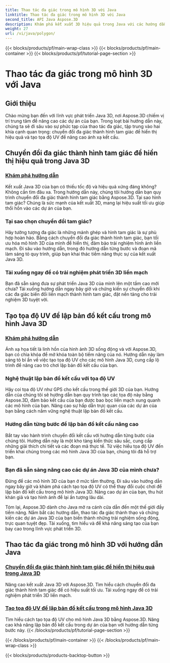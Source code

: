 ```yaml
---
title: Thao tác đa giác trong mô hình 3D với Java
linktitle: Thao tác đa giác trong mô hình 3D với Java
second_title: API Java Aspose.3D
description: Khám phá kết xuất 3D hiệu quả trong Java với các hướng dẫn Aspose.3D. Chuyển đổi đa giác thành hình tam giác và tạo tọa độ UV để có hiệu suất tối ưu và lập bản đồ kết cấu nâng cao.
weight: 27
url: /vi/java/polygon/
---
```


{{< blocks/products/pf/main-wrap-class >}}
{{< blocks/products/pf/main-container >}}
{{< blocks/products/pf/tutorial-page-section >}}

# Thao tác đa giác trong mô hình 3D với Java

## Giới thiệu

Chào mừng bạn đến với lĩnh vực phát triển Java 3D, nơi Aspose.3D chiếm vị trí trung tâm để nâng cao các dự án của bạn. Trong loạt bài hướng dẫn này, chúng ta sẽ đi sâu vào sự phức tạp của thao tác đa giác, tập trung vào hai khía cạnh quan trọng: chuyển đổi đa giác thành hình tam giác để hiển thị hiệu quả và tạo tọa độ UV để nâng cao ánh xạ kết cấu.

## Chuyển đổi đa giác thành hình tam giác để hiển thị hiệu quả trong Java 3D

### [Khám phá hướng dẫn](./convert-polygons-triangles/)

Kết xuất Java 3D của bạn có thiếu tốc độ và hiệu quả xứng đáng không? Không cần tìm đâu xa. Trong hướng dẫn này, chúng tôi hướng dẫn bạn quy trình chuyển đổi đa giác thành hình tam giác bằng Aspose.3D. Tại sao hình tam giác? Chúng là sức mạnh của kết xuất 3D, mang lại hiệu suất tối ưu giúp thổi hồn vào các dự án của bạn.

### Tại sao chọn chuyển đổi tam giác?

Hãy tưởng tượng đa giác là những mảnh ghép và hình tam giác là sự phù hợp hoàn hảo. Bằng cách chuyển đổi đa giác thành hình tam giác, bạn tối ưu hóa mô hình 3D của mình để hiển thị, đảm bảo trải nghiệm hình ảnh liền mạch. Đi sâu vào hướng dẫn, trong đó hướng dẫn từng bước và đoạn mã làm sáng tỏ quy trình, giúp bạn khai thác tiềm năng thực sự của kết xuất Java 3D.

### Tải xuống ngay để có trải nghiệm phát triển 3D liền mạch

Bạn đã sẵn sàng đưa sự phát triển Java 3D của mình lên một tầm cao mới chưa? Tải xuống hướng dẫn ngay bây giờ và chứng kiến sự chuyển đổi khi các đa giác biến đổi liền mạch thành hình tam giác, đặt nền tảng cho trải nghiệm 3D tuyệt vời.

## Tạo tọa độ UV để lập bản đồ kết cấu trong mô hình Java 3D

### [Khám phá hướng dẫn](./generate-uv-coordinates/)

Ánh xạ họa tiết là linh hồn của hình ảnh 3D sống động và với Aspose.3D, bạn có chìa khóa để mở khóa toàn bộ tiềm năng của nó. Hướng dẫn này làm sáng tỏ bí ẩn về việc tạo tọa độ UV cho các mô hình Java 3D, cung cấp lộ trình để nâng cao trò chơi lập bản đồ kết cấu của bạn.

### Nghệ thuật lập bản đồ kết cấu với tọa độ UV

Hãy coi tọa độ UV như GPS cho kết cấu trong thế giới 3D của bạn. Hướng dẫn của chúng tôi sẽ hướng dẫn bạn quy trình tạo các tọa độ này bằng Aspose.3D, đảm bảo kết cấu của bạn được bao bọc liền mạch xung quanh các mô hình của bạn. Nâng cao sự hấp dẫn trực quan của các dự án của bạn bằng cách nắm vững nghệ thuật lập bản đồ kết cấu.

### Hướng dẫn từng bước để lập bản đồ kết cấu nâng cao

Bắt tay vào hành trình chuyển đổi kết cấu với hướng dẫn từng bước của chúng tôi. Hướng dẫn này là một kho tàng kiến thức sâu sắc, cung cấp những giải thích chi tiết và các đoạn mã thực tế. Từ việc hiểu tọa độ UV đến triển khai chúng trong các mô hình Java 3D của bạn, chúng tôi đã hỗ trợ bạn.

### Bạn đã sẵn sàng nâng cao các dự án Java 3D của mình chưa?

Đừng để các mô hình 3D của bạn ở mức tầm thường. Đi sâu vào hướng dẫn ngay bây giờ và khám phá cách tạo tọa độ UV có thể thay đổi cuộc chơi để lập bản đồ kết cấu trong mô hình Java 3D. Nâng cao dự án của bạn, thu hút khán giả và tạo hình ảnh để lại ấn tượng lâu dài.

Tóm lại, Aspose.3D dành cho Java mở ra cánh cửa dẫn đến một thế giới đầy tiềm năng. Nắm bắt các hướng dẫn, thao tác đa giác thành thạo và chứng kiến các dự án Java 3D của bạn biến thành những trải nghiệm sống động, trực quan tuyệt đẹp. Tải xuống, tìm hiểu và để khả năng sáng tạo của bạn bay cao trong lĩnh vực phát triển 3D.
## Thao tác đa giác trong mô hình 3D với hướng dẫn Java
### [Chuyển đổi đa giác thành hình tam giác để hiển thị hiệu quả trong Java 3D](./convert-polygons-triangles/)
Nâng cao kết xuất Java 3D với Aspose.3D. Tìm hiểu cách chuyển đổi đa giác thành hình tam giác để có hiệu suất tối ưu. Tải xuống ngay để có trải nghiệm phát triển 3D liền mạch.
### [Tạo tọa độ UV để lập bản đồ kết cấu trong mô hình Java 3D](./generate-uv-coordinates/)
Tìm hiểu cách tạo tọa độ UV cho mô hình Java 3D bằng Aspose.3D. Nâng cao khả năng lập bản đồ kết cấu trong dự án của bạn với hướng dẫn từng bước này.
{{< /blocks/products/pf/tutorial-page-section >}}

{{< /blocks/products/pf/main-container >}}
{{< /blocks/products/pf/main-wrap-class >}}

{{< blocks/products/products-backtop-button >}}
